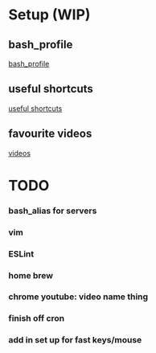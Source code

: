 # Setup (WIP)

## bash_profile
[bash_profile](./.bash_profile)

## useful shortcuts
[useful shortcuts](./shortcuts.md)

## favourite videos
[videos](./videos.md)

# TODO

### bash_alias for servers
### vim
### ESLint
### home brew
### chrome youtube: video name thing
### finish off cron
### add in set up for fast keys/mouse
